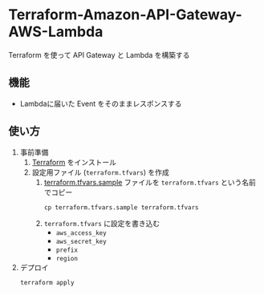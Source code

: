 # Terraform-Amazon-API-Gateway-AWS-Lambda
Terraform を使って API Gateway と Lambda を構築する

## 機能
- Lambdaに届いた Event をそのままレスポンスする

## 使い方
1. 事前準備
	1. [Terraform](https://www.terraform.io/ "https://www.terraform.io/") をインストール
	1. 設定用ファイル (`terraform.tfvars`) を作成
		1. [terraform.tfvars.sample](./terraform.tfvars.sample) ファイルを `terraform.tfvars` という名前でコピー
			```
			cp terraform.tfvars.sample terraform.tfvars
			```
		1. `terraform.tfvars` に設定を書き込む
			* `aws_access_key`
			* `aws_secret_key`
			* `prefix`
			* `region`
1. デプロイ
	```
	terraform apply
	```
